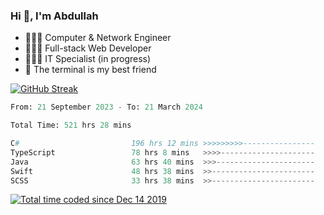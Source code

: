 <h3>Hi 👋, I'm Abdullah</h3>

- 👷🏼‍♂️ Computer & Network Engineer
- 👨🏻‍💻 Full-stack Web Developer
- 👨🏻‍💻 IT Specialist (in progress)
- 🖤 The terminal is my best friend

[![GitHub Streak](https://streak-stats.demolab.com?user=al3bad&theme=transparent&date_format=j%20M%5B%20Y%5D)](https://git.io/streak-stats)

<!--START_SECTION:waka-->

```python
From: 21 September 2023 - To: 21 March 2024

Total Time: 521 hrs 28 mins

C#                         196 hrs 12 mins >>>>>>>>>----------------   37.26 %
TypeScript                 78 hrs 8 mins   >>>>---------------------   14.84 %
Java                       63 hrs 40 mins  >>>----------------------   12.09 %
Swift                      48 hrs 38 mins  >>-----------------------   09.24 %
SCSS                       33 hrs 38 mins  >>-----------------------   06.39 %
```

<!--END_SECTION:waka-->

<p>
  <a href="https://wakatime.com/@ce2a2aac-0d6b-4d65-b864-8a4bcaf12967"><img src="https://wakatime.com/badge/user/ce2a2aac-0d6b-4d65-b864-8a4bcaf12967.svg" alt="Total time coded since Dec 14 2019" /></a>
</p>
